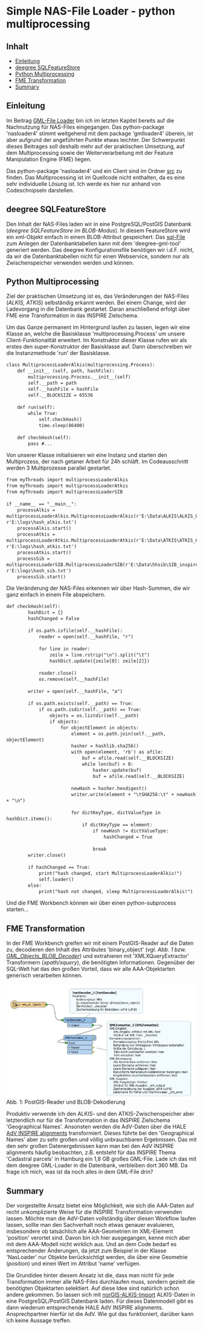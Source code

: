 #

Simple NAS-File Loader - python multiprocessing
===============================================

## Inhalt
* [Einleitung](#einleitung)
* [deegree SQLFeatureStore](#deegree-sqlfeaturestore)
* [Python Multiprocessing](#python-multiprocessing)
* [FME Transformation](#fme-transformation)
* [Summary](#summary)


## Einleitung
Im Beitrag [GML-File Loader](https://github.com/enatgvhh/gmlloader) bin ich im letzten Kapitel bereits auf die Nachnutzung für NAS-Files eingegangen. Das python-package 'nasloader4' stimmt weitgehend mit dem package 'gmlloader4' überein, ist aber aufgrund der angeführten Punkte etwas leichter. Der Schwerpunkt dieses Beitrages soll deshalb mehr auf der praktischen Umsetzung, auf dem Multiprocessing sowie der Weiterverarbeitung mit der Feature Manipulation Engine (FME) liegen.

Das python-package 'nasloader4' und ein Client sind im Ordner [src](src) zu finden. Das Multiprocessing ist im Quellcode nicht enthalten, da es eine sehr individuelle Lösung ist. Ich werde es hier nur anhand von Codeschnipseln darstellen.


## deegree SQLFeatureStore
Den Inhalt der NAS-Files laden wir in eine PostgreSQL/PostGIS Datenbank (*deegree SQLFeatureStore im BLOB-Modus*). In diesem FeatureStore wird ein xml-Objekt einfach in einem BLOB-Attribut gespeichert. Das [sql-File](sql/nas_alkis.sql) zum Anlegen der Datenbanktabellen kann mit dem 'deegree-gml-tool' generiert werden. Das deegree Konfigurationsfile benötigen wir i.d.F. nicht, da wir die Datenbanktabellen nicht für einen Webservice, sondern nur als Zwischenspeicher verwenden werden und können.


## Python Multiprocessing
Ziel der praktischen Umsetzung ist es, das Veränderungen der NAS-Files (*ALKIS, ATKIS*) selbständig erkannt werden. Bei einem Change, wird der Ladevorgang in die Datenbank gestartet. Daran anschließend erfolgt über FME eine Transformation in das INSPIRE Zielschema.

Um das Ganze permanent im Hintergrund laufen zu lassen, legen wir eine Klasse an, welche die Basisklasse 'multiprocessing.Process' um unsere Client-Funktionalität erweitert. Im Konstruktor dieser Klasse rufen wir als erstes den super-Konstruktor der Basisklasse auf. Dann überschreiben wir die Instanzmethode 'run' der Basisklasse.
```
class MultiprocessLoaderAlkis(multiprocessing.Process):
    def __init__ (self, path, hashFile):
        multiprocessing.Process.__init__(self)
        self.__path = path
        self.__hashFile = hashFile
        self.__BLOCKSIZE = 65536
        
    def run(self):
        while True:
            self.checkHash()
            time.sleep(86400)
            
    def checkHash(self):
		pass #...
```
Von unserer Klasse initialisieren wir eine Instanz und starten den Multiprozess, der nach getaner Arbeit für 24h schläft. Im Codeausschnitt werden 3 Multiprozesse parallel gestartet. 
```
from myThreads import multiprocessLoaderAlkis
from myThreads import multiprocessLoaderAtkis
from myThreads import multiprocessLoaderSIB

if __name__ == "__main__":
    processAlkis = multiprocessLoaderAlkis.MultiprocessLoaderAlkis(r'E:\Data\ALKIS\ALKIS_HH_unzip', r'E:\logs\hash_alkis.txt')
    processAlkis.start()
    processAtkis = multiprocessLoaderAtkis.MultiprocessLoaderAtkis(r'E:\Data\ATKIS\ATKIS_HH_unzip', r'E:\logs\hash_atkis.txt')
    processAtkis.start()
    processSib = multiprocessLoaderSIB.MultiprocessLoaderSIB(r'E:\Data\hhsib\SIB_inspire\Inspire_HH.xml', r'E:\logs\hash_sib.txt')
    processSib.start()
```
Die Veränderung der NAS-Files erkennen wir über Hash-Summen, die wir ganz einfach in einem File abspeichern.
```
def checkHash(self):
        hashDict = {}
        hashChanged = False
        
        if os.path.isfile(self.__hashFile):
            reader = open(self.__hashFile, "r")
        
            for line in reader:
                zeile = line.rstrip("\n").split("\t")
                hashDict.update({zeile[0]: zeile[2]})
        
            reader.close()
            os.remove(self.__hashFile)
            
        writer = open(self.__hashFile, "a")
           
        if os.path.exists(self.__path) == True:
            if os.path.isdir(self.__path) == True:
                objects = os.listdir(self.__path)
                if objects:
                    for objectElement in objects:
                        element = os.path.join(self.__path, objectElement)
                        hasher = hashlib.sha256()     
                        with open(element, 'rb') as afile:
                            buf = afile.read(self.__BLOCKSIZE)          
                            while len(buf) > 0:
                                hasher.update(buf)
                                buf = afile.read(self.__BLOCKSIZE)
                
                        newHash = hasher.hexdigest()
                        writer.write(element + "\tSHA256:\t" + newHash + "\n")
                        
                        for dictKeyType, dictValueType in hashDict.items():
                            if dictKeyType == element:
                                if newHash != dictValueType:
                                    hashChanged = True
                                    
                                break
        writer.close()
		
        if hashChanged == True:
            print("hash changed, start MultiprocessLoaderAlkis!")
            self.loader()
        else:
            print("hash not changed, sleep MultiprocessLoaderAlkis!")
```
Und die FME Workbench können wir über einen python-subprocess starten…


## FME Transformation
In der FME Workbench greifen wir mit einem PostGIS-Reader auf die Daten zu, decodieren den Inhalt des Attributes 'binary_object' (*vgl. Abb. 1 bzw. [GML_Objects_BLOB_Decoder](https://hub.safe.com/publishers/enatgvhh/transformers/gml_objects_blob_decoder)*) und extrahieren mit 'XMLXQueryExtractor' Transformern (*xpath/xquery*), die benötigten Informationen. Gegenüber der SQL-Welt hat das den großen Vorteil, dass wir alle AAA-Objektarten generisch verarbeiten können.

![blob_decoder.jpg](img/blob_decoder.jpg)
Abb. 1: PostGIS-Reader und BLOB-Dekodierung

Produktiv verwende ich den ALKIS- und den ATKIS-Zwischenspeicher aber letztendlich nur für die Transformation in das INSPIRE Zielschema 'Geographical Names'. Ansonsten werden die AdV-Daten über die HALE [AdV INSPIRE alignments](https://github.com/enatgvhh/hale-adv) transformiert. Dieses führte bei den 'Geographical Names' aber zu sehr großen und völlig unbrauchbaren Ergebnissen. Das mit den sehr großen Datenergebnissen kann man bei den AdV INSPIRE alignments  häufig beobachten, z.B. entsteht für das INSPIRE Thema 'Cadastral parcels' in Hamburg ein 1,8 GB großes GML-File. Lade ich das mit dem deegree GML-Loader in die Datenbank, verbleiben dort 360 MB. Da frage ich mich, was ist da noch alles in dem GML-File drin?


## Summary
Der vorgestellte Ansatz bietet eine Möglichkeit, wie sich die AAA-Daten auf recht unkomplizierte Weise für die INSPIRE Transformation verwenden lassen. Möchte man die AdV-Daten vollständig über diesen Workflow laufen lassen, sollte man den Sachverhalt noch etwas genauer evaluieren, insbesondere ob tatsächlich alle AAA-Geometrien im XML-Element 'position' verortet sind. Davon bin ich hier ausgegangen, kenne mich aber mit dem AAA-Modell nicht wirklich aus. Und an dem Code bedarf es entsprechender Änderungen, da jetzt zum Beispiel in der Klasse 'NasLoader' nur Objekte berücksichtigt werden, die über eine Geometrie (*position*) und einen Wert im Attribut 'name' verfügen.

Die Grundidee hinter diesem Ansatz ist die, dass man nicht für jede Transformation immer alle NAS-Files durchlaufen muss, sondern gezielt die benötigten Objektarten selektiert. Auf diese Idee sind natürlich schon andere gekommen. So lassen sich mit [norGIS-ALKIS-Import](https://www.norbit.de/68/) ALKIS-Daten in eine PostgreSQL/PostGIS Datenbank laden. Für dieses Datenmodell gibt es dann wiederum entsprechende HALE AdV INSPIRE alignments. Ansprechpartner hierfür ist die AdV. Wie gut das funktioniert, darüber kann ich keine Aussage treffen.
